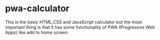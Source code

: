 # pwa-calculator
This is the basic HTML,CSS and JavaScript calculator but the most important thing is that it has some functionality of PWA (Progressive Web Apps) like add to home screen.
